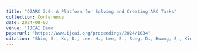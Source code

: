 ```yaml
---
title: "O2ARC 3.0: A Platform for Solving and Creating ARC Tasks"
collection: Conference
date: 2024-08-03
venue: 'IJCAI Demo'
paperurl: 'https://www.ijcai.org/proceedings/2024/1034'
citation: 'Shim, S., Ko, D., Lee, H., Lee, S., Song, D., Hwang, S., Kim, S., & Kim, S. (2024). O2ARC 3.0: A Platform for Solving and Creating ARC Tasks. IJCAI Demo.'
---
```

